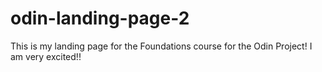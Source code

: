 # odin-landing-page-2
This is my landing page for the Foundations course for the Odin Project!  I am very excited!!